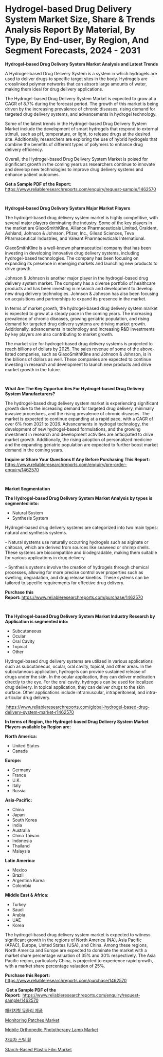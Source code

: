 <p><h1>Hydrogel-based Drug Delivery System Market Size, Share & Trends Analysis Report By Material, By Type, By End-user, By Region, And Segment Forecasts, 2024 - 2031</h1></p><p><strong>Hydrogel-based Drug Delivery System Market Analysis and Latest Trends</strong></p>
<p><p>A Hydrogel-based Drug Delivery System is a system in which hydrogels are used to deliver drugs to specific target sites in the body. Hydrogels are crosslinked polymer networks that can absorb large amounts of water, making them ideal for drug delivery applications.</p><p>The Hydrogel-based Drug Delivery System Market is expected to grow at a CAGR of 8.7% during the forecast period. The growth of this market is being driven by the increasing prevalence of chronic diseases, rising demand for targeted drug delivery systems, and advancements in hydrogel technology.</p><p>Some of the latest trends in the Hydrogel-based Drug Delivery System Market include the development of smart hydrogels that respond to external stimuli, such as pH, temperature, or light, to release drugs at the desired site. Additionally, researchers are exploring the use of hybrid hydrogels that combine the benefits of different types of polymers to enhance drug delivery efficiency.</p><p>Overall, the Hydrogel-based Drug Delivery System Market is poised for significant growth in the coming years as researchers continue to innovate and develop new technologies to improve drug delivery systems and enhance patient outcomes.</p></p>
<p><strong>Get a Sample PDF of the Report:&nbsp;</strong> <a href="https://www.reliableresearchreports.com/enquiry/request-sample/1462570">https://www.reliableresearchreports.com/enquiry/request-sample/1462570</a></p>
<p>&nbsp;</p>
<p><strong>Hydrogel-based Drug Delivery System Major Market Players</strong></p>
<p><p>The hydrogel-based drug delivery system market is highly competitive, with several major players dominating the industry. Some of the key players in the market are GlaxoSmithKline, Alliance Pharmaceuticals Limited, Oraldent, Ashland, Johnson & Johnson, Pfizer, Inc., Gilead Sciences, Teva Pharmaceutical Industries, and Valeant Pharmaceuticals International.</p><p>GlaxoSmithKline is a well-known pharmaceutical company that has been investing in developing innovative drug delivery systems, including hydrogel-based technologies. The company has been focusing on expanding its presence in emerging markets and launching new products to drive growth. </p><p>Johnson & Johnson is another major player in the hydrogel-based drug delivery system market. The company has a diverse portfolio of healthcare products and has been investing in research and development to develop new drug delivery technologies. Johnson & Johnson has also been focusing on acquisitions and partnerships to expand its presence in the market.</p><p>In terms of market growth, the hydrogel-based drug delivery system market is expected to grow at a steady pace in the coming years. The increasing prevalence of chronic diseases, growing geriatric population, and rising demand for targeted drug delivery systems are driving market growth. Additionally, advancements in technology and increasing R&D investments by key players are also contributing to market growth.</p><p>The market size for hydrogel-based drug delivery systems is projected to reach billions of dollars by 2025. The sales revenue of some of the above-listed companies, such as GlaxoSmithKline and Johnson & Johnson, is in the billions of dollars as well. These companies are expected to continue investing in research and development to launch new products and drive market growth in the future.</p></p>
<p>&nbsp;</p>
<p><strong>What Are The Key Opportunities For Hydrogel-based Drug Delivery System Manufacturers?</strong></p>
<p><p>The hydrogel-based drug delivery system market is experiencing significant growth due to the increasing demand for targeted drug delivery, minimally invasive procedures, and the rising prevalence of chronic diseases. The market is expected to continue expanding at a rapid pace, with a CAGR of over 6% from 2021 to 2026. Advancements in hydrogel technology, the development of new hydrogel-based formulations, and the growing investment in research and development activities are anticipated to drive market growth. Additionally, the rising adoption of personalized medicine and the expanding geriatric population are expected to further boost market demand in the coming years.</p></p>
<p><strong>Inquire or Share Your Questions If Any Before Purchasing This Report:</strong> <a href="https://www.reliableresearchreports.com/enquiry/pre-order-enquiry/1462570">https://www.reliableresearchreports.com/enquiry/pre-order-enquiry/1462570</a></p>
<p>&nbsp;</p>
<p><strong>Market Segmentation</strong></p>
<p><strong>The Hydrogel-based Drug Delivery System Market Analysis by types is segmented into:</strong></p>
<p><ul><li>Natural System</li><li>Synthesis System</li></ul></p>
<p><p>Hydrogel-based drug delivery systems are categorized into two main types: natural and synthesis systems. </p><p>- Natural systems use naturally occurring hydrogels such as alginate or chitosan, which are derived from sources like seaweed or shrimp shells. These systems are biocompatible and biodegradable, making them suitable for various applications in drug delivery.</p><p>- Synthesis systems involve the creation of hydrogels through chemical processes, allowing for more precise control over properties such as swelling, degradation, and drug release kinetics. These systems can be tailored to specific requirements for effective drug delivery.</p></p>
<p><strong>Purchase this Report:&nbsp;</strong><a href="https://www.reliableresearchreports.com/purchase/1462570">https://www.reliableresearchreports.com/purchase/1462570</a></p>
<p>&nbsp;</p>
<p><strong>The Hydrogel-based Drug Delivery System Market Industry Research by Application is segmented into:</strong></p>
<p><ul><li>Subcutaneous</li><li>Ocular</li><li>Oral Cavity</li><li>Topical</li><li>Other</li></ul></p>
<p><p>Hydrogel-based drug delivery systems are utilized in various applications such as subcutaneous, ocular, oral cavity, topical, and other areas. In the subcutaneous application, hydrogels can provide sustained release of drugs under the skin. In the ocular application, they can deliver medication directly to the eye. For the oral cavity, hydrogels can be used for localized drug delivery. In topical application, they can deliver drugs to the skin surface. Other applications include intramuscular, intraperitoneal, and intra-articular drug delivery.</p></p>
<p><a href="https://www.reliableresearchreports.com/global-hydrogel-based-drug-delivery-system-market-r1462570">&nbsp;https://www.reliableresearchreports.com/global-hydrogel-based-drug-delivery-system-market-r1462570</a></p>
<p><strong>In terms of Region, the Hydrogel-based Drug Delivery System Market Players available by Region are:</strong></p>
<p>
    <p> <strong> North America: </strong>
        <ul>
            <li>United States</li>
            <li>Canada</li>
        </ul>
        </p> 
    <p> <strong> Europe: </strong>
        <ul>
            <li>Germany</li>
            <li>France</li>
            <li>U.K.</li>
            <li>Italy</li>
            <li>Russia</li>
        </ul>
        </p> 
    <p> <strong> Asia-Pacific: </strong>
        <ul>
            <li>China</li>
            <li>Japan</li>
            <li>South Korea</li>
            <li>India</li>
            <li>Australia</li>
            <li>China Taiwan</li>
            <li>Indonesia</li>
            <li>Thailand</li>
            <li>Malaysia</li>
        </ul>
        </p> 
    <p> <strong> Latin America: </strong>
        <ul>
            <li>Mexico</li>
            <li>Brazil</li>
            <li>Argentina Korea</li>
            <li>Colombia</li>
        </ul>
        </p> 
    <p> <strong> Middle East & Africa: </strong>
        <ul>
            <li>Turkey</li>
            <li>Saudi</li>
            <li>Arabia</li>
            <li>UAE</li>
            <li>Korea</li>
        </ul>
    </p>
    </p>
<p><p>The hydrogel-based drug delivery system market is expected to witness significant growth in the regions of North America (NA), Asia Pacific (APAC), Europe, United States (USA), and China. Among these regions, North America and Europe are expected to dominate the market with a market share percentage valuation of 35% and 30% respectively. The Asia Pacific region, particularly China, is projected to experience rapid growth, with a market share percentage valuation of 25%.</p></p>
<p><strong>Purchase this Report: </strong><a href="https://www.reliableresearchreports.com/purchase/1462570">https://www.reliableresearchreports.com/purchase/1462570</a></p>
<p>&nbsp;<strong>Get a Sample PDF of the Report:&nbsp;&nbsp;</strong><a href="https://www.reliableresearchreports.com/enquiry/request-sample/1462570">https://www.reliableresearchreports.com/enquiry/request-sample/1462570</a></p>
<p><strong></strong></p>
<p><p><a href="https://github.com/iansanftyord09878/Market-Research-Report-List-1/blob/main/834826746960.md">패키지형 뮤즐리 제품</a></p><p><a href="https://github.com/yemakinde/Market-Research-Report-List-2/blob/main/monitoring-patches-market.md">Monitoring Patches Market</a></p><p><a href="https://github.com/jsmusil/Market-Research-Report-List-3/blob/main/mobile-orthopedic-phototherapy-lamp-market.md">Mobile Orthopedic Phototherapy Lamp Market</a></p><p><a href="https://github.com/TitusBoyer1/Market-Research-Report-List-1/blob/main/771792946961.md">자동차 스틸 휠</a></p><p><a href="https://issuu.com/reportprime-2/docs/starch-based-plastic-film-market-size-2030.pptx">Starch-Based Plastic Film Market</a></p></p>